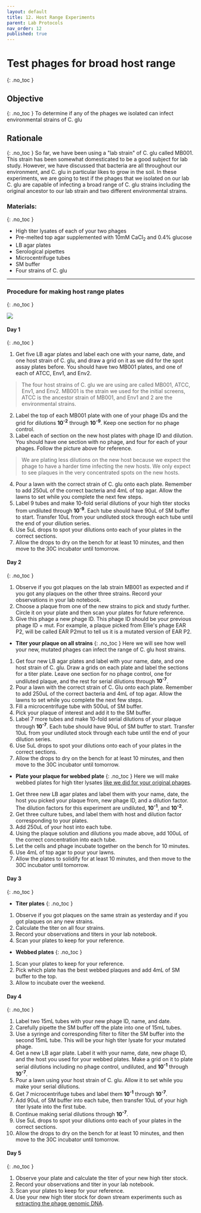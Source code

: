 ```yaml
---
layout: default
title: 12. Host Range Experiments
parent: Lab Protocols
nav_order: 12
published: true
---
```


# Test phages for broad host range
{: .no_toc }

## Objective
{: .no_toc }
To determine if any of the phages we isolated can infect environmental strains of C. glu

## Rationale
{: .no_toc }
So far, we have been using a "lab strain" of C. glu called MB001. This strain has been somewhat domesticated to be a good subject for lab study. However, we have discussed that bacteria are all throughout our environment, and C. glu in particular likes to grow in the soil. In these experiments, we are going to test if the phages that we isolated on our lab C. glu are capable of infecting a broad range of C. glu strains including the original ancestor to our lab strain and two different environmental strains.

### Materials:
{: .no_toc }
- High titer lysates of each of your two phages
- Pre-melted top agar supplemented with 10mM CaCl<sub>2</sub> and 0.4% glucose
- LB agar plates
- Serological pipettes
- Microcentrifuge tubes
- SM buffer
- Four strains of C. glu

---

### Procedure for making host range plates
{: .no_toc }

![](../../assets/images/labprotocols/hostrangeplate.png)

#### Day 1
{: .no_toc }
1. Get five LB agar plates and label each one with your name, date, and one host strain of C. glu, and draw a grid on it as we did for the spot assay plates before. You should have two MB001 plates, and one of each of ATCC, Env1, and Env2.
> The four host strains of C. glu we are using are called MB001, ATCC, Env1, and Env2. MB001 is the strain we used for the initial screens, ATCC is the ancestor strain of MB001, and Env1 and 2 are the environmental strains.
2. Label the top of each MB001 plate with one of your phage IDs and the grid for dilutions **10<sup>-2</sup>** through **10<sup>-9</sup>**. Keep one section for no phage control.
3. Label each of section on the new host plates with phage ID and dilution. You should have one section with no phage, and four for each of your phages. Follow the picture above for reference.
> We are plating less dilutions on the new host because we expect the phage to have a harder time infecting the new hosts. We only expect to see plaques in the very concentrated spots on the new hosts.
4. Pour a lawn with the correct strain of C. glu onto each plate. Remember to add 250uL of the correct bacteria and 4mL of top agar. Allow the lawns to set while you complete the next few steps.
5. Label 9 tubes and make 10-fold serial dilutions of your high titer stocks from undiluted through **10<sup>-9</sup>**. Each tube should have 90uL of SM buffer to start. Transfer 10uL from your undiluted stock through each tube until the end of your dilution series.
6. Use 5uL drops to spot your dilutions onto each of your plates in the correct sections.
7. Allow the drops to dry on the bench for at least 10 minutes, and then move to the 30C incubator until tomorrow.

#### Day 2
{: .no_toc }
1. Observe if you got plaques on the lab strain MB001 as expected and if you got any plaques on the other three strains. Record your observations in your lab notebook.
2. Choose a plaque from one of the new strains to pick and study further. Circle it on your plate and then scan your plates for future reference.
3. Give this phage a new phage ID. This phage ID should be your previous phage ID + mut. For example, a plaque picked from Ellie's phage EAR P2, will be called EAR P2mut to tell us it is a mutated version of EAR P2.

* **Titer your plaque on all strains**
{: .no_toc }
Here we will see how well your new, mutated phages can infect the range of C. glu host strains.
1. Get four new LB agar plates and label with your name, date, and one host strain of C. glu. Draw a grids on each plate and label the sections for a titer plate. Leave one section for no phage control, one for undiluted plaque, and the rest for serial dilutions through **10<sup>-7</sup>**.
2. Pour a lawn with the correct strain of C. Glu onto each plate. Remember to add 250uL of the correct bacteria and 4mL of top agar. Allow the lawns to set while you complete the next few steps.
3. Fill a microcentrifuge tube with 500uL of SM buffer.
4. Pick your plaque of interest and add it to the SM buffer.
5. Label 7 more tubes and make 10-fold serial dilutions of your plaque through **10<sup>-7</sup>**. Each tube should have 90uL of SM buffer to start. Transfer 10uL from your undiluted stock through each tube until the end of your dilution series.
6. Use 5uL drops to spot your dilutions onto each of your plates in the correct sections.
7. Allow the drops to dry on the bench for at least 10 minutes, and then move to the 30C incubator until tomorrow.

* **Plate your plaque for webbed plate**
{: .no_toc }
Here we will make webbed plates for high titer lysates [like we did for your original phages](./protocol_08-lysates.html).
1. Get three new LB agar plates and label them with your name, date, the host you picked your plaque from, new phage ID, and a dilution factor. The dilution factors for this experiment are undiluted, **10<sup>-1</sup>**, and **10<sup>-2</sup>**.
2. Get three culture tubes, and label them with host and dilution factor corresponding to your plates.
3. Add 250uL of your host into each tube.
4. Using the plaque solution and dilutions you made above, add 100uL of the correct concentration into each tube.
5. Let the cells and phage incubate together on the bench for 10 minutes.
6. Use 4mL of top agar to pour your lawns.
7. Allow the plates to solidify for at least 10 minutes, and then move to the 30C incubator until tomorrow.

#### Day 3
{: .no_toc }
* **Titer plates**
{: .no_toc }
1. Observe if you got plaques on the same strain as yesterday and if you got plaques on any new strains.
2. Calculate the titer on all four strains.
3. Record your observations and titers in your lab notebook.
4. Scan your plates to keep for your reference. 

* **Webbed plates**
{: .no_toc }
1. Scan your plates to keep for your reference.
2. Pick which plate has the best webbed plaques and add 4mL of SM buffer to the top.
3. Allow to incubate over the weekend.

#### Day 4
{: .no_toc }
1. Label two 15mL tubes with your new phage ID, name, and date.
2. Carefully pipette the SM buffer off the plate into one of 15mL tubes.
3. Use a syringe and corresponding filter to filter the SM buffer into the second 15mL tube. This will be your high titer lysate for your mutated phage. 
4. Get a new LB agar plate. Label it with your name, date, new phage ID, and the host you used for your webbed plates. Make a grid on it to plate serial dilutions including no phage control, undiluted, and **10<sup>-1</sup>** through **10<sup>-7</sup>**.
5. Pour a lawn using your host strain of C. glu. Allow it to set while you make your serial dilutions.
6. Get 7 microcentrifuge tubes and label them **10<sup>-1</sup>** through **10<sup>-7</sup>**.
7. Add 90uL of SM buffer into each tube, then transfer 10uL of your high titer lysate into the first tube.
8. Continue making serial dilutions through **10<sup>-7</sup>**.
9. Use 5uL drops to spot your dilutions onto each of your plates in the correct sections.
10. Allow the drops to dry on the bench for at least 10 minutes, and then move to the 30C incubator until tomorrow.

#### Day 5
{: .no_toc }
1. Observe your plate and calculate the titer of your new high titer stock.
2. Record your observations and titer in your lab notebook.
3. Scan your plates to keep for your reference. 
4. Use your new high titer stock for down stream experiments such as [extracting the phage genomic DNA](./protocol_09-extractingDNA.html).
